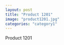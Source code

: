 ```yaml
---
layout: post
title: "Product 1201"
image: "product1201.jpg"
categories: "category1"
---
```

Product 1201
